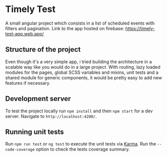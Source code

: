 # Timely Test

A small angular project which consists in a list of scheduled events with filters and pagination.
Link to the app hosted on firebase: https://timely-test-app.web.app/

## Structure of the project

Even though it's a very simple app, i tried building the architecture in a scalable way like you would do in a large project. With routing, lazy loaded modules for the pages, global SCSS variables and mixins, unit tests and a shared module for generic components, it would be pretty easy to add new features if necessary.

## Development server

To test the project locally run `npm install` and then `npm start` for a dev server. Navigate to `http://localhost:4200/`.

## Running unit tests

Run `npm run test` or `ng test` to execute the unit tests via [Karma](https://karma-runner.github.io).
Run the `--code-coverage` option to check the tests coverage summary.
